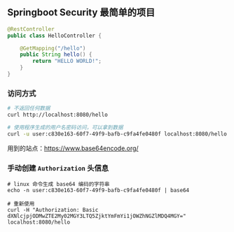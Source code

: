 ## Springboot Security 最简单的项目

```java
@RestController
public class HelloController {

    @GetMapping("/hello")
    public String hello() {
        return "HELLO WORLD!";
    }
}
```



### 访问方式

```sh
# 不返回任何数据
curl http://localhost:8080/hello

# 使用程序生成的用户名密码访问，可以拿到数据
curl -u user:c830e163-60f7-49f9-bafb-c9fa4fe0480f localhost:8080/hello
```

用到的站点：https://www.base64encode.org/



### 手动创建 `Authorization` 头信息

```shell
# linux 命令生成 base64 编码的字符串
echo -n user:c830e163-60f7-49f9-bafb-c9fa4fe0480f | base64

# 重新使用
curl -H "Authorization: Basic dXNlcjpjODMwZTE2My02MGY3LTQ5ZjktYmFmYi1jOWZhNGZlMDQ4MGY=" localhost:8080/hello
```

